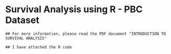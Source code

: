 # Survival Analysis using R - PBC Dataset
 
	## For more information, please read the PDF document "INTRODUCTION TO SURVIVAL ANALYSIS"

	## I have attached the R code